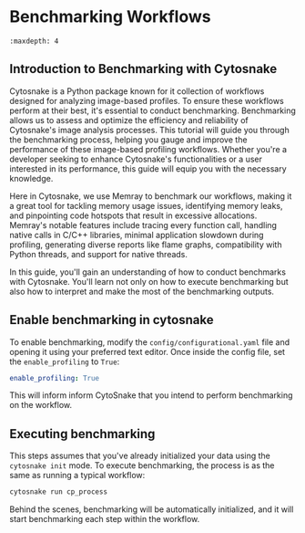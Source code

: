 # Benchmarking Workflows

<!-- used for displaying doctree when selecting file -->
```{toctree}
:maxdepth: 4
```

## Introduction to Benchmarking with Cytosnake

Cytosnake is a Python package known for it  collection of workflows designed for analyzing image-based profiles.
To ensure these workflows perform at their best, it's essential to conduct benchmarking.
Benchmarking allows us to assess and optimize the efficiency and reliability of Cytosnake's image analysis processes.
This tutorial will guide you through the benchmarking process, helping you gauge and improve the performance of these image-based profiling workflows.
Whether you're a developer seeking to enhance Cytosnake's functionalities or a user interested in its performance, this guide will equip you with the necessary knowledge.

Here in Cytosnake, we use Memray to benchmark our workflows, making it a great tool for tackling memory usage issues, identifying memory leaks, and pinpointing code hotspots that result in excessive allocations.
Memray's notable features include tracing every function call, handling native calls in C/C++ libraries, minimal application slowdown during profiling, generating diverse reports like flame graphs, compatibility with Python threads, and support for native threads.

In this guide, you'll gain an understanding of how to conduct benchmarks with Cytosnake.
You'll learn not only on how to execute benchmarking but also how to interpret and make the most of the benchmarking outputs.

## Enable benchmarking in cytosnake

To enable benchmarking, modify the `config/configurational.yaml` file and opening it using your preferred text editor.
Once inside the config file, set the `enable_profiling` to `True`:

```yaml
enable_profiling: True
```

This will inform inform CytoSnake that you intend to perform benchmarking on the workflow.

## Executing benchmarking

This steps assumes that you've already initialized your data using the `cytosnake init` mode. To execute benchmarking, the process is as the same as running a typical workflow:

```bash
cytosnake run cp_process
```

Behind the scenes, benchmarking will be automatically initialized, and it will start benchmarking each step within the workflow.
